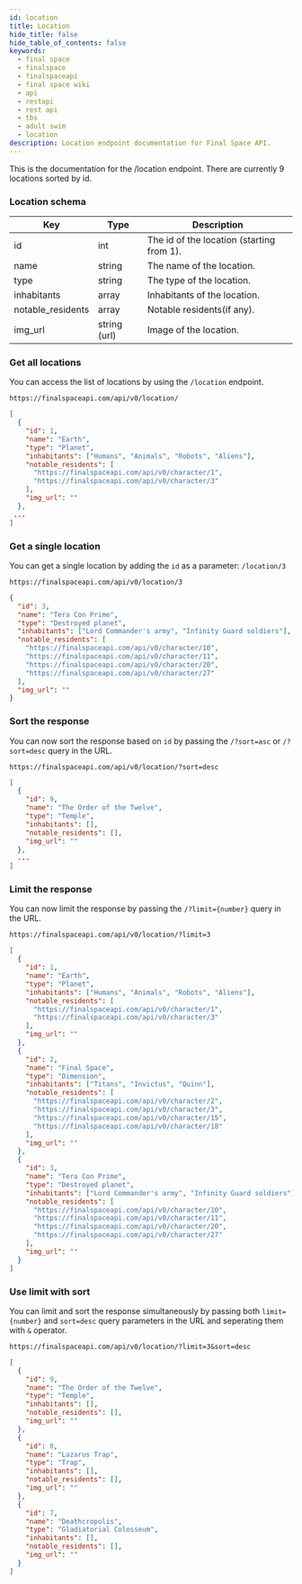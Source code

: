 ```yaml
---
id: location
title: Location
hide_title: false
hide_table_of_contents: false
keywords:
  - final space
  - finalspace
  - finalspaceapi
  - final space wiki
  - api
  - restapi
  - rest api
  - tbs
  - adult swim
  - location
description: Location endpoint documentation for Final Space API.
---
```

 
This is the documentation for the /location endpoint. There are currently 9 locations sorted by id.

### Location schema


| Key               | Type         | Description                               |
| ----------------- | ------------ | ----------------------------------------- |
| id                | int          | The id of the location (starting from 1). |
| name              | string       | The name of the location.                 |
| type              | string       | The type of the location.                 |
| inhabitants       | array        | Inhabitants of the location.              |
| notable_residents | array        | Notable residents(if any).                |
| img_url           | string (url) | Image of the location.                    |

### Get all locations

You can access the list of locations by using the `/location` endpoint.

```
https://finalspaceapi.com/api/v0/location/
```

```json
[
  {
    "id": 1,
    "name": "Earth",
    "type": "Planet", 
    "inhabitants": ["Humans", "Animals", "Robots", "Aliens"],
    "notable_residents": [
      "https://finalspaceapi.com/api/v0/character/1",
      "https://finalspaceapi.com/api/v0/character/3"
    ],
    "img_url": ""
  },
 ...
]
```

### Get a single location

You can get a single location by adding the `id` as a parameter: `/location/3`

```
https://finalspaceapi.com/api/v0/location/3
```

```json
{
  "id": 3,
  "name": "Tera Con Prime",
  "type": "Destroyed planet", 
  "inhabitants": ["Lord Commander's army", "Infinity Guard soldiers"],
  "notable_residents": [
    "https://finalspaceapi.com/api/v0/character/10",
    "https://finalspaceapi.com/api/v0/character/11",
    "https://finalspaceapi.com/api/v0/character/20",
    "https://finalspaceapi.com/api/v0/character/27"
  ],
  "img_url": ""
}
```

### Sort the response

You can now sort the response based on `id` by passing the `/?sort=asc` or `/?sort=desc` query in the URL.

```
https://finalspaceapi.com/api/v0/location/?sort=desc
```

```json
[
  {
    "id": 9,
    "name": "The Order of the Twelve",
    "type": "Temple", 
    "inhabitants": [],
    "notable_residents": [],
    "img_url": "" 
  },
  ...
]
```

### Limit the response

You can now limit the response by passing the `/?limit={number}` query in the URL.

```
https://finalspaceapi.com/api/v0/location/?limit=3
```

```json
[
  {
    "id": 1,
    "name": "Earth",
    "type": "Planet", 
    "inhabitants": ["Humans", "Animals", "Robots", "Aliens"],
    "notable_residents": [
      "https://finalspaceapi.com/api/v0/character/1",
      "https://finalspaceapi.com/api/v0/character/3"
    ],
    "img_url": "" 
  },
  {
    "id": 2,
    "name": "Final Space",
    "type": "Dimension", 
    "inhabitants": ["Titans", "Invictus", "Quinn"],
    "notable_residents": [
      "https://finalspaceapi.com/api/v0/character/2",
      "https://finalspaceapi.com/api/v0/character/3",
      "https://finalspaceapi.com/api/v0/character/15",
      "https://finalspaceapi.com/api/v0/character/18"
    ],
    "img_url": "" 
  },
  {
    "id": 3,
    "name": "Tera Con Prime",
    "type": "Destroyed planet", 
    "inhabitants": ["Lord Commander's army", "Infinity Guard soldiers"],
    "notable_residents": [
      "https://finalspaceapi.com/api/v0/character/10",
      "https://finalspaceapi.com/api/v0/character/11",
      "https://finalspaceapi.com/api/v0/character/20",
      "https://finalspaceapi.com/api/v0/character/27"
    ],
    "img_url": "" 
  }
]
```

### Use limit with sort

You can limit and sort the response simultaneously by passing both `limit={number}` and `sort=desc` query parameters in the URL and seperating them with `&` operator.

```
https://finalspaceapi.com/api/v0/location/?limit=3&sort=desc
```

```json
[
  {
    "id": 9,
    "name": "The Order of the Twelve",
    "type": "Temple", 
    "inhabitants": [],
    "notable_residents": [],
    "img_url": "" 
  },
  {
    "id": 8,
    "name": "Lazarus Trap",
    "type": "Trap", 
    "inhabitants": [],
    "notable_residents": [],
    "img_url": "" 
  },
  {
    "id": 7,
    "name": "Deathcropolis",
    "type": "Gladiatorial Colosseum", 
    "inhabitants": [],
    "notable_residents": [],
    "img_url": "" 
  }
]
```

